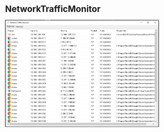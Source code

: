 # NetworkTrafficMonitor

![Network Traffic Monitor](https://github.com/dursunkatar/NetworkTrafficMonitor/blob/master/screenshot.png)
